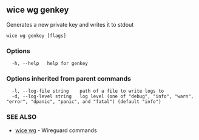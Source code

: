 ## wice wg genkey

Generates a new private key and writes it to stdout

```
wice wg genkey [flags]
```

### Options

```
  -h, --help   help for genkey
```

### Options inherited from parent commands

```
  -l, --log-file string    path of a file to write logs to
  -d, --log-level string   log level (one of "debug", "info", "warn", "error", "dpanic", "panic", and "fatal") (default "info")
```

### SEE ALSO

* [wice wg](wice_wg.md)	 - Wireguard commands

